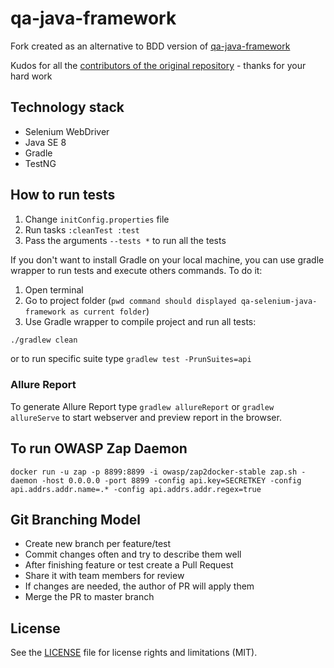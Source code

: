 # qa-java-framework

Fork created as an alternative to BDD version of [qa-java-framework](https://github.com/netguru/qa-selenium-java-framework)

Kudos for all the [contributors of the original repository](https://github.com/netguru/qa-selenium-java-framework/graphs/contributors) - thanks for your hard work

## Technology stack
* Selenium WebDriver
* Java SE 8
* Gradle
* TestNG

## How to run tests
1. Change `initConfig.properties` file
2. Run tasks `:cleanTest :test`
3. Pass the arguments `--tests *` to run all the tests

If you don't want to install Gradle on your local machine, you can use gradle wrapper to run tests and execute others commands. 
To do it:
1. Open terminal
2. Go to project folder (`pwd command should displayed qa-selenium-java-framework as current folder`)
3. Use Gradle wrapper to compile project and run all tests:
```bash
./gradlew clean
```
or to run specific suite type `gradlew test -PrunSuites=api`
### Allure Report
To generate Allure Report type `gradlew allureReport` or `gradlew allureServe` to start webserver and preview report in the browser.

## To run OWASP Zap Daemon
```docker run -u zap -p 8899:8899 -i owasp/zap2docker-stable zap.sh -daemon -host 0.0.0.0 -port 8899 -config api.key=SECRETKEY -config api.addrs.addr.name=.* -config api.addrs.addr.regex=true```

## Git Branching Model
* Create new branch per feature/test
* Commit changes often and try to describe them well
* After finishing feature or test create a Pull Request
* Share it with team members for review
* If changes are needed, the author of PR will apply them
* Merge the PR to master branch

## License

See the [LICENSE](LICENSE) file for license rights and limitations (MIT).
